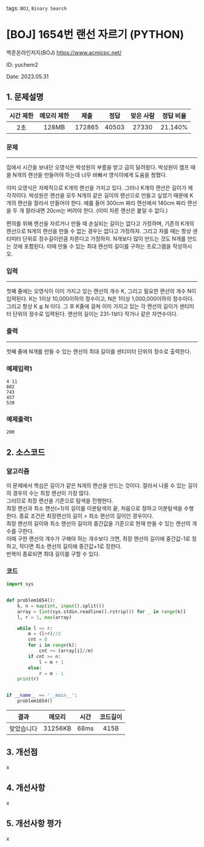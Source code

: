 tags: `BOJ`, `Binary Search`
# [BOJ] 1654번 랜선 자르기 (PYTHON)
백준온라인저지(BOJ) https://www.acmicpc.net/

ID: yuchem2

Date: 2023.05.31
## 1. 문제설명
| 시간 제한 | 메모리 제한 | 제출  | 정답 | 맞은 사람 | 정답 비율 |
| :---: | :---: | :---: | :---: | :---: | :---: |
| 2초 | 128MB | 172865 | 40503 | 27330 | 21.140% |

### 문제
---
집에서 시간을 보내던 오영식은 박성원의 부름을 받고 급히 달려왔다. 박성원이 캠프 때 쓸 N개의 랜선을 만들어야 하는데 너무 바빠서 영식이에게 도움을 청했다.

이미 오영식은 자체적으로 K개의 랜선을 가지고 있다. 그러나 K개의 랜선은 길이가 제각각이다. 박성원은 랜선을 모두 N개의 같은 길이의 랜선으로 만들고 싶었기 때문에 K개의 랜선을 잘라서 만들어야 한다. 예를 들어 300cm 짜리 랜선에서 140cm 짜리 랜선을 두 개 잘라내면 20cm는 버려야 한다. (이미 자른 랜선은 붙일 수 없다.)

편의를 위해 랜선을 자르거나 만들 때 손실되는 길이는 없다고 가정하며, 기존의 K개의 랜선으로 N개의 랜선을 만들 수 없는 경우는 없다고 가정하자. 그리고 자를 때는 항상 센티미터 단위로 정수길이만큼 자른다고 가정하자. N개보다 많이 만드는 것도 N개를 만드는 것에 포함된다. 이때 만들 수 있는 최대 랜선의 길이를 구하는 프로그램을 작성하시오.
### 입력
---
첫째 줄에는 오영식이 이미 가지고 있는 랜선의 개수 K, 그리고 필요한 랜선의 개수 N이 입력된다. K는 1이상 10,000이하의 정수이고, N은 1이상 1,000,000이하의 정수이다. 그리고 항상 K ≦ N 이다. 그 후 K줄에 걸쳐 이미 가지고 있는 각 랜선의 길이가 센티미터 단위의 정수로 입력된다. 랜선의 길이는 231-1보다 작거나 같은 자연수이다.
### 출력
---
첫째 줄에 N개를 만들 수 있는 랜선의 최대 길이를 센티미터 단위의 정수로 출력한다.
### 예제입력1
```
4 11
802
743
457
539
```
### 예제출력1
```
200
```
## 2. 소스코드

### 알고리즘
이 문제에서 핵심은 길이가 같은 N개의 랜선을 만드는 것이다. 잘라서 나올 수 있는 길이의 경우의 수는 최장 랜선이 가장 많다.  
그러므로 최장 랜선을 기준으로 탐색을 진행한다.  
최장 랜선과 최소 랜선(=1)의 길이를 이분탐색의 끝, 처음으로 정하고 이분탐색을 수행한다. 종료 조건은 최장랜선의 길이 > 최소 랜선의 길이인 경우이다.  
최장 랜선의 길이와 최소 랜선의 길이의 중간값을 기준으로 현재 만들 수 있는 랜선의 개수를 구한다.   
이때 구한 랜선의 개수가 구해야 하는 개수보다 크면, 최장 랜선의 길이에 중간값-1로 정하고, 작다면 최소 랜선의 길이에 중간값+1로 정한다.  
반복이 종료되면 최대 길이를 구할 수 있다.  

### 코드
```Python
import sys


def problem1654():
    k, n = map(int, input().split())
    array = [int(sys.stdin.readline().rstrip()) for _ in range(k)]
    l, r = 1, max(array)

    while l <= r:
        m = (l+r)//2
        cnt = 0
        for i in range(k):
            cnt += (array[i]//m)
        if cnt >= n:
            l = m + 1
        else:
            r = m - 1
    print(r)


if __name__ == '__main__':
    problem1654()
```

| 결과 | 메모리 | 시간 | 코드길이 |
|:---:|:-----: | :---: | :----: |
| 맞았습니다 | 31256KB | 68ms | 415B |

## 3. 개선점
x
## 4. 개선사항
x

## 5. 개선사항 평가
x
